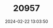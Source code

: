 ---
title: "20957"
category: "Sturnira mordax"
draft: false
date: 2024-02-22 13:03:50
languages:
  English: ["Talamancan Yellow-shouldered Bat"]
---